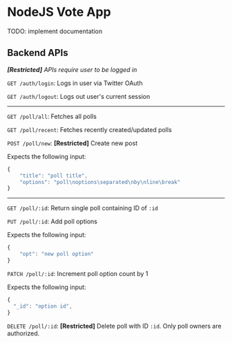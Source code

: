 # NodeJS Vote App

TODO: implement documentation

## Backend APIs

_**[Restricted]** APIs require user to be logged in_

`GET /auth/login`: Logs in user via Twitter OAuth

`GET /auth/logout`: Logs out user's current session

---

`GET /poll/all`: Fetches all polls

`GET /poll/recent`: Fetches recently created/updated polls

`POST /poll/new`: **[Restricted]** Create new post

Expects the following input:

```javascript
{
	"title": "poll title",
	"options": "poll\noptions\separated\nby\nline\break"
}
```

---

`GET /poll/:id`: Return single poll containing ID of `:id`

`PUT /poll/:id`: Add poll options

Expects the following input:

```javascript
{
	"opt": "new poll option"
}
```

`PATCH /poll/:id`: Increment poll option count by 1

Expects the following input:

```javascript
{
  "_id": "option id",
}
```

`DELETE /poll/:id`: **[Restricted]** Delete poll with ID `:id`. Only poll owners are authorized.





